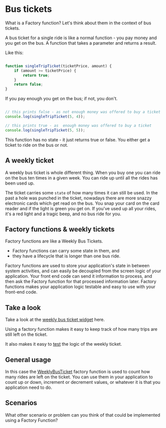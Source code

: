 # Bus tickets

What is a Factory function? Let's think about them in the context of bus tickets.

A bus ticket for a single ride is like a normal function - you pay money and you get on the bus. A function that takes a parameter and returns a result.

Like this:

```javascript

function singleTripTicket(ticketPrice, amount) {
	if (amount >= ticketPrice) {
		return true;
	}
	return false;
}
```

If you pay enough you get on the bus; if not, you don't.

```javascript

// this prints false - as not enough money was offered to buy a ticket
console.log(singleTripTicket(5, 4));

// this prints true - as  enough money was offered to buy a ticket
console.log(singleTripTicket(5, 5));

```

This function has no state - it just returns true or false. You either get a ticket to ride on the bus or not.

## A weekly ticket

A weekly bus ticket is whole different thing. When you buy one you can ride on the bus ten times in a given week. You can ride up until all the rides has been used up.

The ticket carries some `state` of how many times it can still be used. In the past a hole was punched in the ticket, nowadays there are more snazzy electronic cards which get read on the bus. You snap your card on the card reader and if the light is green you get on. If you've used up all your rides, it's a red light and a tragic beep, and no bus ride for you.

## Factory functions & weekly tickets

Factory functions are like a Weekly Bus Tickets. 
* Factory functions can carry some state in them, and 
* they have a lifecycle that is longer than one bus ride.

Factory functions are used to store your application's state in between system activities, and can easily be decoupled from the screen logic of your application. Your front end code can send it information to process, and then ask the Factory function for that processed information later. Factory functions makes your application logic testable and easy to use with your front-end code.

## Take a look

Take a look at the [weekly bus ticket widget](https://codex-academy.github.io/weekly-bus-ticket/) here.

Using a factory function makes it easy to keep track of how many trips are still left on the ticket.

It also makes it easy to [test](https://codex-academy.github.io/weekly-bus-ticket/test/) the logic of the weekly ticket.

## General usage

In this case the [WeeklyBusTicket](https://github.com/codex-academy/weekly-bus-ticket/blob/gh-pages/weekly-bus-ticket.js) factory function is used to count how many rides are left on the ticket. You can use them in your application to count up or down, increment or decrement values, or whatever it is that you application need to do.

## Scenarios

What other scenario or problem can you think of that could be implemented using a Factory Function?






